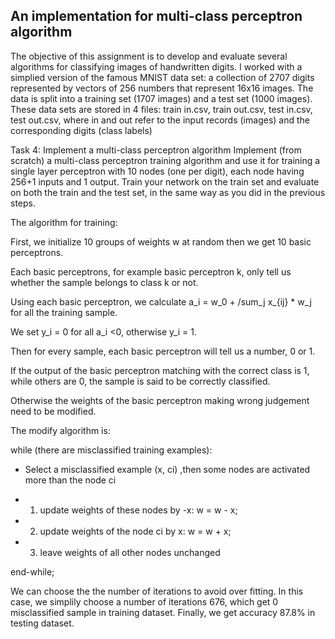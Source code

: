 ## An implementation for multi-class perceptron algorithm

The objective of this assignment is to develop and evaluate several algorithms for classifying images of handwritten digits. I worked with a simplied version of the famous MNIST data set: a collection of 2707 digits represented by vectors of 256 numbers that represent 16x16 images. The data is split into a training set (1707 images) and a test set (1000 images). These data sets are stored in 4 files: train in.csv, train out.csv, test in.csv, test out.csv, where in and out refer to the input records (images) and the corresponding digits (class labels)

Task 4: Implement a multi-class perceptron algorithm Implement (from scratch) a multi-class perceptron training algorithm and use it for training a single layer perceptron with 10 nodes (one per digit), each node having 256+1 inputs and 1 output. Train your network on the train set and evaluate on both the train and the test set, in the same way as you did in the previous steps.

The algorithm for training:

First, we initialize 10 groups of weights w at random then we get 10 basic perceptrons.

Each basic perceptrons, for example basic perceptron k, only tell us whether the sample belongs to class k or not.

Using each basic perceptron, we calculate a_i =  w_0 + /sum_j x_{ij} * w_j for all the training sample.
 
We set y_i = 0 for all a_i <0, otherwise y_i = 1.

Then for every sample, each basic perceptron will tell us a number, 0 or 1.

If the output of the basic perceptron matching with the correct class is 1, while others are 0, the sample is said to be correctly classified.

Otherwise the weights of the basic perceptron making wrong judgement need to be modified.

The modify algorithm is:

while (there are misclassified training examples):

- Select a misclassified example (x, ci) ,then some nodes are activated more than the node ci 

- 1) update weights of these nodes by -x: w = w - x; 

- 2) update weights of the node ci by x: w = w + x; 

- 3) leave weights of all other nodes unchanged

end-while;

We can choose the the number of iterations to avoid over fitting. In this case, we simplily choose a number of iterations 676, which get 0 misclassified sample in training dataset. Finally, we get accuracy 87.8% in testing dataset.

